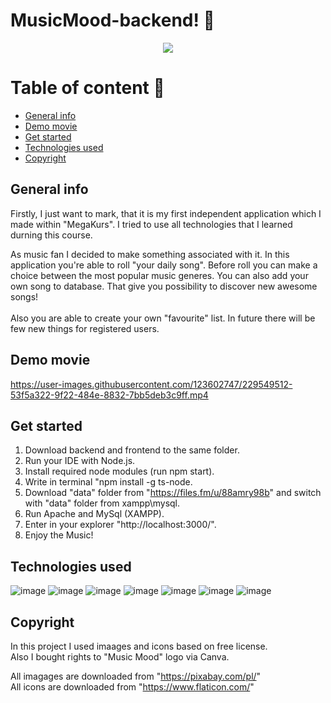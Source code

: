# MusicMood-backend! 🎸

<div style="text-align:center"><img src="https://user-images.githubusercontent.com/123602747/229378271-8b56bad6-7ae7-46aa-bc9c-3dc524211c07.png"/></div>

# Table of content 📝
* [General info](#general-info)
* [Demo movie](#demo-movie)
* [Get started](#get-started)
* [Technologies used](#technologies-used)
* [Copyright](#copyright)

## General info 
Firstly, I just want to mark, that it is my first independent application which I made within "MegaKurs". I tried to use all technologies that I learned durning 
this course. 


As music fan I decided to make something associated with it.
In this application you're able to roll "your daily song". Before roll you can make a choice between the
most popular music generes. You can also add your own song to database. That give you possibility to discover new awesome songs!
<br/><br/> Also you are able to create your own "favourite" list.
In future there will be few new things for registered users.

## Demo movie 
https://user-images.githubusercontent.com/123602747/229549512-53f5a322-9f22-484e-8832-7bb5deb3c9ff.mp4

## Get started 
1. Download backend and frontend to the same folder.
2. Run your IDE with Node.js.
3. Install required node modules (run npm start).
4. Write in terminal "npm install -g ts-node.
5. Download "data" folder from "https://files.fm/u/88amry98b" and switch with "data" folder from xampp\mysql.
6. Run Apache and MySql (XAMPP).
7. Enter in your explorer "http://localhost:3000/".
8. Enjoy the Music!

## Technologies used 
![image](https://img.shields.io/badge/HTML5-E34F26?style=for-the-badge&logo=html5&logoColor=white)
![image](https://img.shields.io/badge/CSS3-1572B6?style=for-the-badge&logo=css3&logoColor=white)
![image](https://img.shields.io/badge/React-20232A?style=for-the-badge&logo=react&logoColor=61DAFB)
![image](https://img.shields.io/badge/JavaScript-323330?style=for-the-badge&logo=javascript&logoColor=F7DF1E)
![image](https://img.shields.io/badge/TypeScript-007ACC?style=for-the-badge&logo=typescript&logoColor=white)
![image](https://img.shields.io/badge/MySQL-005C84?style=for-the-badge&logo=mysql&logoColor=white)
![image](https://img.shields.io/badge/Node.js-339933?style=for-the-badge&logo=nodedotjs&logoColor=white)

## Copyright
In this project I used imaages and icons based on free license. 
<br>
Also I bought rights to "Music Mood" logo via Canva. 

All imagages are downloaded from "https://pixabay.com/pl/" 
<br>
All icons are downloaded from "https://www.flaticon.com/"
